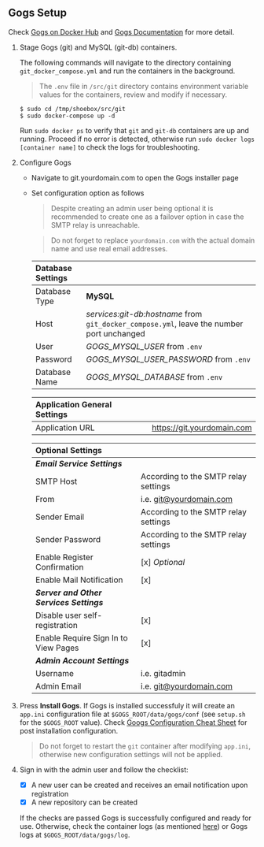 ## Gogs Setup
Check [Gogs on Docker Hub](https://hub.docker.com/r/gogs/gogs/) and [Gogs Documentation](https://gogs.io/docs) for more detail.

1. Stage Gogs (git) and MySQL (git-db) containers.

    The following commands will navigate to the directory containing `git_docker_compose.yml` and run the containers in the background.

    > The `.env` file in `/src/git` directory contains environment variable values for the containers, review and modify if necessary.

    ```
    $ sudo cd /tmp/shoebox/src/git
    $ sudo docker-compose up -d
    ```

    <a name="docker-logs"></a>Run `sudo docker ps` to verify that `git` and `git-db` containers are up and running. Proceed if no error is detected, otherwise run `sudo docker logs [container name]` to check the logs for troubleshooting.

2. Configure Gogs

    - Navigate to git.yourdomain.com to open the Gogs installer page
    - Set configuration option as follows
      > Despite creating an admin user being optional it is recommended to create one as a failover option in case the SMTP relay is unreachable.
      
      > Do not forget to replace `yourdomain.com` with the actual domain name and use real email addresses.

      | Database Settings |                                                                                           |
      | :---------------- | :---------------------------------------------------------------------------------------- |
      | Database Type     | **MySQL**                                                                                 |
      | Host              | _services:git-db:hostname_ from `git_docker_compose.yml`, leave the number port unchanged |
      | User              | _GOGS_MYSQL_USER_ from `.env`                                                             |
      | Password          | _GOGS_MYSQL_USER_PASSWORD_ from `.env`                                                    |
      | Database Name     | _GOGS_MYSQL_DATABASE_ from `.env`                                                         |
      
      | Application General Settings |                            |
      | :--------------------------- | :--------------------------|
      | Application URL              | https://git.yourdomain.com |

      | Optional Settings                        |                                      |
      | :--------------------------------------- | :----------------------------------- |
      | ***Email Service Settings***             |                                      |
      | SMTP Host                                | According to the SMTP relay settings  |
      | From                                     | i.e. git@yourdomain.com              |
      | Sender Email                             | According to the SMTP relay settings  |
      | Sender Password                          | According to the SMTP relay settings  |
      | Enable Register Confirmation             | [x] _Optional_                       |
      | Enable Mail Notification                 | [x]                                  |
      | ***Server and Other Services Settings*** |                                      |
      | Disable user self-registration           | [x]                                  |
      | Enable Require Sign In to View Pages     | [x]                                  |
      | ***Admin Account Settings***             |                                      |
      | Username                                 | i.e. gitadmin                        |
      | Admin Email                              | i.e. git@yourdomain.com              |

3. Press **Install Gogs**. If Gogs is installed successfuly it will create an `app.ini` configuration file at `$GOGS_ROOT/data/gogs/conf` (see `setup.sh` for the `$GOGS_ROOT` value). Check [Googs Configuration Cheat Sheet](https://gogs.io/docs/advanced/configuration_cheat_sheet) for post installation configuration.

    > Do not forget to restart the `git` container after modifying `app.ini`, otherwise new configuration settings will not be applied.

4. Sign in with the admin user and follow the checklist:
    - [x] A new user can be created and receives an email notification upon registration
    - [x] A new repository can be created
    
    If the checks are passed Gogs is successfully configured and ready for use. Otherwise, check the container logs (as mentioned [here](#docker-logs)) or Gogs logs at `$GOGS_ROOT/data/gogs/log`.